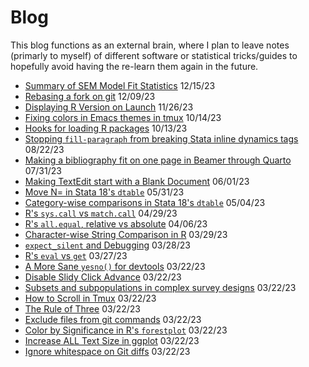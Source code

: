# Blog

This blog functions as an external brain, where I plan to leave notes (primarly
to myself) of different software or statistical tricks/guides to hopefully avoid
having the re-learn them again in the future.

- [Summary of SEM Model Fit Statistics](sem-model-fit-statistics.html) 12/15/23
- [Rebasing a fork on git](git-rebase-from-fork.html) 12/09/23
- [Displaying R Version on Launch](r-version-on-launch.html) 11/26/23
- [Fixing colors in Emacs themes in tmux](emacs-tmux-themes.html) 10/14/23
- [Hooks for loading R packages](r-package-hooks.html) 10/13/23
- [Stopping `fill-paragraph` from breaking Stata inline dynamics tags](emacs-fill-paragraph-stata-dynamic-tags.html) 08/22/23
- [Making a bibliography fit on one page in Beamer through Quarto](quarto-beamer-bibliography-size.html) 07/31/23
- [Making TextEdit start with a Blank Document](textedit_new_document.html) 06/01/23
- [Move N= in Stata 18's `dtable`](stata18_dtable_move_samplesize.html) 05/31/23
- [Category-wise comparisons in Stata 18's `dtable`](stata18_dtable_category_compare.html) 05/04/23
- [R's `sys.call` vs `match.call`](syscall_vs_matchcall.html) 04/29/23
- [R's `all.equal`, relative vs absolute](all.equal-scale-difference.html) 04/06/23
- [Character-wise String Comparison in R](characterwise-string-comparison.html) 03/29/23
- [`expect_silent` and Debugging](expect_silent-and-debugging.html) 03/28/23
- [R's `eval` vs `get`](eval-vs-get.html) 03/27/23
- [A More Sane `yesno()` for devtools](devtools-better-yesno.html) 03/22/23
- [Disable Slidy Click Advance](disable-slidy-click-advance.html) 03/22/23
- [Subsets and subpopulations in complex survey designs](subpop-complex-survey.html) 03/22/23
- [How to Scroll in Tmux](scrolling-in-tmux.html) 03/22/23
- [The Rule of Three](the-rule-of-three.html) 03/22/23
- [Exclude files from git commands](git-exclude-files.html) 03/22/23
- [Color by Significance in R's `forestplot`](forestplot-color-by-significance.html) 03/22/23
- [Increase ALL Text Size in ggplot](ggplot-increase-all-text-size.html) 03/22/23
- [Ignore whitespace on Git diffs](git_ignore_whitespace.html) 03/22/23
